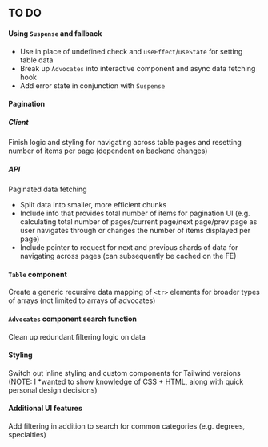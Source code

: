## TO DO

#### Using `Suspense` and fallback
  - Use in place of undefined check and `useEffect`/`useState` for setting table data
  - Break up `Advocates` into interactive component and async data fetching hook
  - Add error state in conjunction with `Suspense`


#### Pagination

##### Client
Finish logic and styling for navigating across table pages and resetting number of items per page (dependent on backend changes)

##### API
Paginated data fetching
  - Split data into smaller, more efficient chunks
  - Include info that provides total number of items for pagination UI (e.g. calculating total number of pages/current page/next page/prev page as user navigates through or changes the number of items displayed per page)
  - Include pointer to request for next and previous shards of data for navigating across pages (can subsequently be cached on the FE)


#### `Table` component
Create a generic recursive data mapping of `<tr>` elements for broader types of arrays (not limited to arrays of advocates)


#### `Advocates` component search function
Clean up redundant filtering logic on data


#### Styling
Switch out inline styling and custom components for Tailwind versions (NOTE: I *wanted to show knowledge of CSS + HTML, along with quick personal design decisions)


#### Additional UI features
Add filtering in addition to search for common categories (e.g. degrees, specialties)




